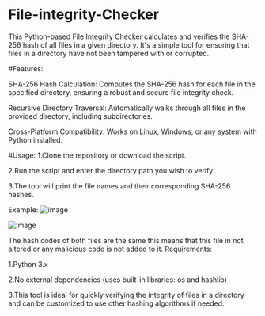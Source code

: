 # File-integrity-Checker
This Python-based File Integrity Checker calculates and verifies the SHA-256 hash of all files in a given directory. It's a simple tool for ensuring that files in a directory have not been tampered with or corrupted.

#Features:

SHA-256 Hash Calculation: Computes the SHA-256 hash for each file in the specified directory, ensuring a robust and secure file integrity check.

Recursive Directory Traversal: Automatically walks through all files in the provided directory, including subdirectories.

Cross-Platform Compatibility: Works on Linux, Windows, or any system with Python installed.

#Usage:
1.Clone the repository or download the script.

2.Run the script and enter the directory path you wish to verify.

3.The tool will print the file names and their corresponding SHA-256 hashes.

Example:
![image](https://github.com/user-attachments/assets/a05b64d0-8889-45d7-857c-bb72a2caaf57)

![image](https://github.com/user-attachments/assets/9e428428-b744-4637-ac39-1be515744380)


The hash codes of both files are the same this means that this file in not altered or any malicious code is not added to it. 
Requirements:

1.Python 3.x

2.No external dependencies (uses built-in libraries: os and hashlib)

3.This tool is ideal for quickly verifying the integrity of files in a directory and can be customized to use other hashing algorithms if needed.

